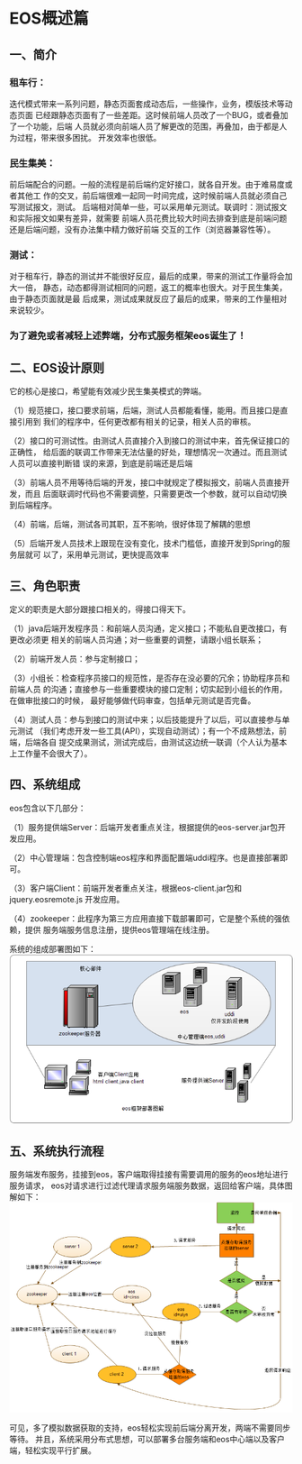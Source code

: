 # EOS概述篇

## 一、简介
### 租车行：
迭代模式带来一系列问题，静态页面套成动态后，一些操作，业务，模版技术等动态页面
已经跟静态页面有了一些差距。这时候前端人员改了一个BUG，或者叠加了一个功能，后端
人员就必须向前端人员了解更改的范围，再叠加，由于都是人为过程，带来很多困扰。
开发效率也很低。

### 民生集美：
前后端配合的问题。一般的流程是前后端约定好接口，就各自开发。由于难易度或者其他工
作的交叉，前后端很难一起同一时间完成，这时候前端人员就必须自己写测试报文，测试。
后端相对简单一些，可以采用单元测试。联调时：测试报文和实际报文如果有差异，就需要
前端人员花费比较大时间去排查到底是前端问题还是后端问题，没有办法集中精力做好前端
交互的工作（浏览器兼容性等）。

###  测试：
对于租车行，静态的测试并不能很好反应，最后的成果，带来的测试工作量将会加大一倍，
静态，动态都得测试相同的问题，返工的概率也很大。对于民生集美，由于静态页面就是最
后成果，测试成果就反应了最后的成果，带来的工作量相对来说较少。

###  为了避免或者减轻上述弊端，分布式服务框架eos诞生了！

## 二、EOS设计原则

它的核心是接口，希望能有效减少民生集美模式的弊端。

（1）规范接口，接口要求前端，后端，测试人员都能看懂，能用。而且接口是直接引用到
我们的程序中，任何更改都有相关的记录，相关人员的审核。

（2）接口的可测试性。由测试人员直接介入到接口的测试中来，首先保证接口的正确性，
给后面的联调工作带来无法估量的好处，理想情况一次通过。而且测试人员可以直接判断错
误的来源，到底是前端还是后端

（3）前端人员不用等待后端的开发，接口中就规定了模拟报文，前端人员直接开发，而且
后面联调时代码也不需要调整，只需要更改一个参数，就可以自动切换到后端程序。

（4）前端，后端，测试各司其职，互不影响，很好体现了解耦的思想

（5）后端开发人员技术上跟现在没有变化，技术门槛低，直接开发到Spring的服务层就可
以了，采用单元测试，更快提高效率

## 三、角色职责
定义的职责是大部分跟接口相关的，得接口得天下。

（1）java后端开发程序员：和前端人员沟通，定义接口；不能私自更改接口，有更改必须更
相关的前端人员沟通；对一些重要的调整，请跟小组长联系；

（2）前端开发人员：参与定制接口；

（3）小组长：检查程序员接口的规范性，是否存在没必要的冗余；协助程序员和前端人员
的沟通；直接参与一些重要模块的接口定制；切实起到小组长的作用，在做审批接口的时候，
最好能够做代码审查，包括单元测试是否完备。

（4）测试人员：参与到接口的测试中来；以后技能提升了以后，可以直接参与单元测试
（我们考虑开发一些工具(API），实现自动测试）；有一个不成熟想法，前端，后端各自
提交成果测试，测试完成后，由测试这边统一联调（个人认为基本上工作量不会很大了）。

## 四、系统组成
eos包含以下几部分：

（1）服务提供端Server：后端开发者重点关注，根据提供的eos-server.jar包开发应用。

（2）中心管理端：包含控制端eos程序和界面配置端uddi程序。也是直接部署即可。

（3）客户端Client：前端开发者重点关注，根据eos-client.jar包和jquery.eosremote.js
开发应用。

（4）zookeeper：此程序为第三方应用直接下载部署即可，它是整个系统的强依赖，提供
服务端服务信息注册，提供eos管理端在线注册。

系统的组成部署图如下：  
![系统的组成部署图如下](images/form.png)

## 五、系统执行流程

服务端发布服务，挂接到eos，客户端取得挂接有需要调用的服务的eos地址进行服务请求，
eos对请求进行过滤代理请求服务端服务数据，返回给客户端，具体图解如下：
![系统的组成部署图如下](images/RunningProcess.png)

可见，多了模拟数据获取的支持，eos轻松实现前后端分离开发，两端不需要同步等待。
并且，系统采用分布式思想，可以部署多台服务端和eos中心端以及客户端，轻松实现平行扩展。

